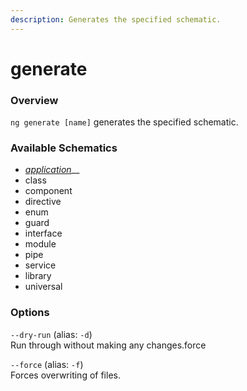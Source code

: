 ```yaml
---
description: Generates the specified schematic.
---
```


# generate

### Overview

`ng generate [name]` generates the specified schematic.

### Available Schematics

* [_application_](generate-application.md)\_\_
* class
* component
* directive
* enum
* guard
* interface
* module
* pipe
* service
* library
* universal

### Options

`--dry-run` \(alias: `-d`\)  
Run through without making any changes.force

`--force` \(alias: `-f`\)  
Forces overwriting of files.

